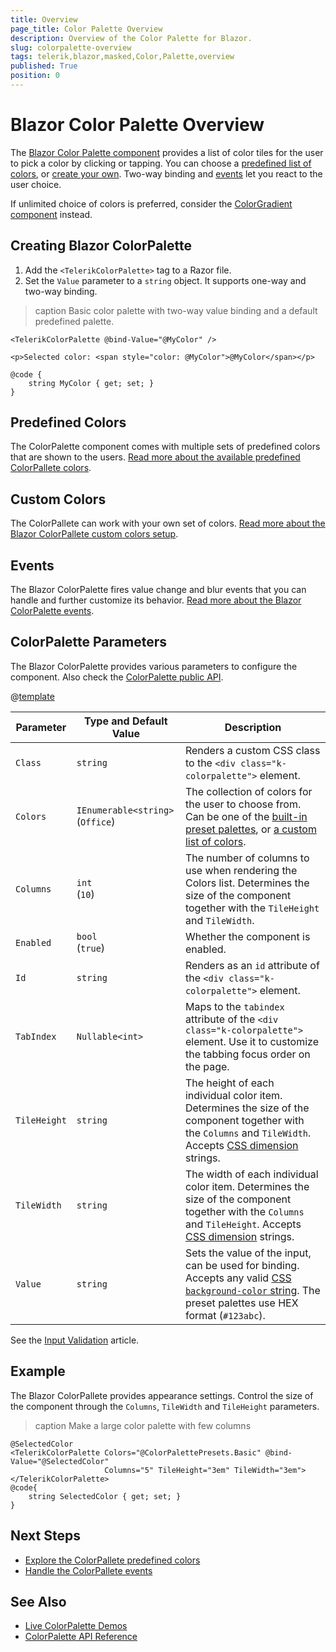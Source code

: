 ```yaml
---
title: Overview
page_title: Color Palette Overview
description: Overview of the Color Palette for Blazor.
slug: colorpalette-overview
tags: telerik,blazor,masked,Color,Palette,overview
published: True
position: 0
---
```


# Blazor Color Palette Overview

The <a href = "https://www.telerik.com/blazor-ui/colorpalette" target="_blank">Blazor Color Palette component</a> provides a list of color tiles for the user to pick a color by clicking or tapping. You can choose a [predefined list of colors](slug:colorpalette-presets), or [create your own](slug:colorpalette-custom-colors). Two-way binding and [events](slug:colorpalette-events) let you react to the user choice.

If unlimited choice of colors is preferred, consider the [ColorGradient component](slug:colorgradient-overview) instead.

## Creating Blazor ColorPalette

1. Add the `<TelerikColorPalette>` tag to a Razor file.
1. Set the `Value` parameter to a `string` object. It supports one-way and two-way binding.

>caption Basic color palette with two-way value binding and a default predefined palette.

````RAZOR
<TelerikColorPalette @bind-Value="@MyColor" />

<p>Selected color: <span style="color: @MyColor">@MyColor</span></p>

@code {
    string MyColor { get; set; }
}
````

## Predefined Colors

The ColorPalette component comes with multiple sets of predefined colors that are shown to the users. [Read more about the available predefined ColorPallete colors](slug:colorpalette-presets).

## Custom Colors

The ColorPallete can work with your own set of colors. [Read more about the Blazor ColorPallete custom colors setup](slug:colorpalette-custom-colors).

## Events

The Blazor ColorPalette fires value change and blur events that you can handle and further customize its behavior. [Read more about the Blazor ColorPalette events](slug:colorpalette-events).

## ColorPalette Parameters

The Blazor ColorPalette provides various parameters to configure the component. Also check the [ColorPalette public API](slug:Telerik.Blazor.Components.TelerikColorPalette).

@[template](/_contentTemplates/common/parameters-table-styles.md#table-layout)

| Parameter | Type and Default Value | Description |
| --- | --- | --- |
| `Class` | `string` | Renders a custom CSS class to the `<div class="k-colorpalette">` element. |
| `Colors` | `IEnumerable<string>` <br /> (`Office`) | The collection of colors for the user to choose from. Can be one of the [built-in preset palettes](slug:colorpalette-presets), or [a custom list of colors](slug:colorpalette-custom-colors). |
| `Columns` | `int` <br /> (`10`) | The number of columns to use when rendering the Colors list. Determines the size of the component together with the `TileHeight` and `TileWidth`. |
| `Enabled` | `bool` <br /> (`true`) | Whether the component is enabled. |
| `Id` | `string` | Renders as an `id` attribute of the `<div class="k-colorpalette">` element. |
| `TabIndex` | `Nullable<int>` | Maps to the `tabindex` attribute of the `<div class="k-colorpalette">` element. Use it to customize the tabbing focus order on the page. |
| `TileHeight` | `string` | The height of each individual color item. Determines the size of the component together with the `Columns` and `TileWidth`. Accepts [CSS dimension](slug:common-features/dimensions) strings.  |
| `TileWidth` | `string` | The width of each individual color item. Determines the size of the component together with the `Columns` and `TileHeight`. Accepts [CSS dimension](slug:common-features/dimensions) strings. |
| `Value` | `string` | Sets the value of the input, can be used for binding. Accepts any valid [CSS `background-color` string](https://css-tricks.com/almanac/properties/b/background-color/). The preset palettes use HEX format (`#123abc`). |

See the [Input Validation](slug:common-features/input-validation) article.

## Example

The Blazor ColorPallete provides appearance settings. Control the size of the component through the `Columns`, `TileWidth` and `TileHeight` parameters.

>caption Make a large color palette with few columns

````RAZOR
@SelectedColor
<TelerikColorPalette Colors="@ColorPalettePresets.Basic" @bind-Value="@SelectedColor"
                     Columns="5" TileHeight="3em" TileWidth="3em">
</TelerikColorPalette>
@code{
    string SelectedColor { get; set; }
}
````

## Next Steps

* [Explore the ColorPallete predefined colors](slug:colorpalette-presets)
* [Handle the ColorPallete events](slug:colorpalette-events)

## See Also

* [Live ColorPalette Demos](https://demos.telerik.com/blazor-ui/colorpalette/overview)
* [ColorPalette API Reference](slug:Telerik.Blazor.Components.TelerikColorPalette)
